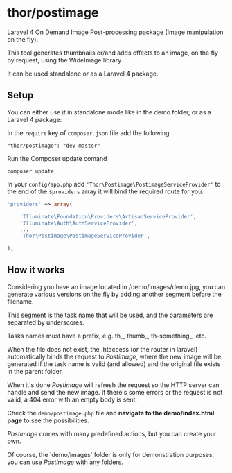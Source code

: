thor/postimage
=====

Laravel 4 On Demand Image Post-processing package (Image manipulation on the fly).

This tool generates thumbnails or/and adds effects to an image, on the fly by request,
using the WideImage library.

It can be used standalone or as a Laravel 4 package.

## Setup

You can either use it in standalone mode like in the demo folder, or as a Laravel 4 package:

In the `require` key of `composer.json` file add the following

    "thor/postimage": "dev-master"

Run the Composer update comand

    composer update

In your `config/app.php` add `'Thor\Postimage\PostimageServiceProvider'` to the end of the `$providers` array
it will bind the required route for you.

```php
'providers' => array(

    'Illuminate\Foundation\Providers\ArtisanServiceProvider',
    'Illuminate\Auth\AuthServiceProvider',
    ...
    'Thor\Postimage\PostimageServiceProvider',

),
```

## How it works

Considering you have an image located in /demo/images/demo.jpg, you can
generate various versions on the fly by adding another segment before the filename.

This segment is the task name that will be used, and the parameters are separated
by underscores.

Tasks names must have a prefix, e.g. th_, thumb_, th-something_, etc.

When the file does not exist, the .htaccess (or the router in laravel) automatically binds the request to *Postimage*,
where the new image will be generated if the task name is valid (and allowed) and the original
file exists in the parent folder.

When it's done *Postimage* will refresh the request so the HTTP server can handle and send the new image.
If there's some errors or the request is not valid, a 404 error with an empty body is sent.

Check the `demo/postimage.php` file and **navigate to the demo/index.html page** to see the possibilities.

*Postimage* comes with many predefined actions, but you can create your own.

Of course, the 'demo/images' folder is only for demonstration purposes, you can use *Postimage* with any folders.
